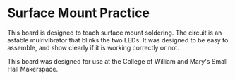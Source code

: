 # Surface Mount Practice

This board is designed to teach surface mount soldering. The circuit is an astable mulrivibrator that blinks the two LEDs. It was designed to be easy to assemble, and show clearly if it is working correctly or not.

This board was designed for use at the College of William and Mary's Small Hall Makerspace.